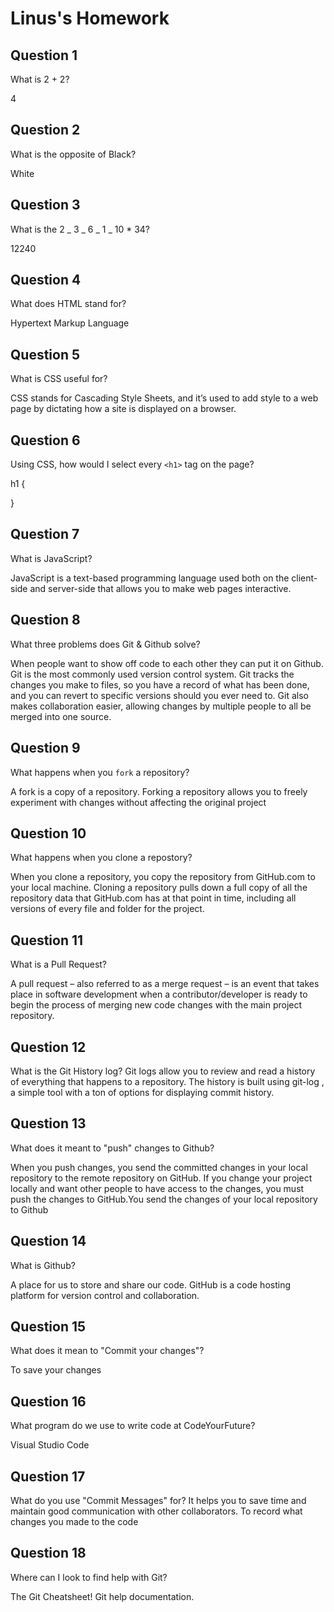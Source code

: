 # Linus's Homework

## Question 1

What is 2 + 2?

4

## Question 2

What is the opposite of Black?

White

## Question 3

What is the 2 _ 3 _ 6 _ 1 _ 10 \* 34?

12240

## Question 4

What does HTML stand for?

Hypertext Markup Language

## Question 5

What is CSS useful for?

CSS stands for Cascading Style Sheets, and it’s used to add style to a web page by dictating how a site is displayed on a browser.

## Question 6

Using CSS, how would I select every `<h1>` tag on the page?

h1 {

}

## Question 7

What is JavaScript?

JavaScript is a text-based programming language used both on the client-side and server-side that allows you to make web pages interactive.

## Question 8

What three problems does Git & Github solve?

When people want to show off code to each other they can put it on Github.
Git is the most commonly used version control system. Git tracks the changes you make to files, so you have a record of what has been done, and you can revert to specific versions should you ever need to. Git also makes collaboration easier, allowing changes by multiple people to all be merged into one source.

## Question 9

What happens when you `fork` a repository?

A fork is a copy of a repository. Forking a repository allows you to freely experiment with changes without affecting the original project

## Question 10

What happens when you clone a repostory?

When you clone a repository, you copy the repository from GitHub.com to your local machine. Cloning a repository pulls down a full copy of all the repository data that GitHub.com has at that point in time, including all versions of every file and folder for the project.

## Question 11

What is a Pull Request?

A pull request – also referred to as a merge request – is an event that takes place in software development when a contributor/developer is ready to begin the process of merging new code changes with the main project repository.

## Question 12

What is the Git History log?
Git logs allow you to review and read a history of everything that happens to a repository. The history is built using git-log , a simple tool with a ton of options for displaying commit history.

## Question 13

What does it meant to "push" changes to Github?

When you push changes, you send the committed changes in your local repository to the remote repository on GitHub. If you change your project locally and want other people to have access to the changes, you must push the changes to GitHub.You send the changes of your local repository to Github

## Question 14

What is Github?

A place for us to store and share our code.
GitHub is a code hosting platform for version control and collaboration.

## Question 15

What does it mean to "Commit your changes"?

To save your changes

## Question 16

What program do we use to write code at CodeYourFuture?

Visual Studio Code

## Question 17

What do you use "Commit Messages" for?
It helps you to save time and maintain good communication with other collaborators.
To record what changes you made to the code

## Question 18

Where can I look to find help with Git?

The Git Cheatsheet!
Git help documentation.
